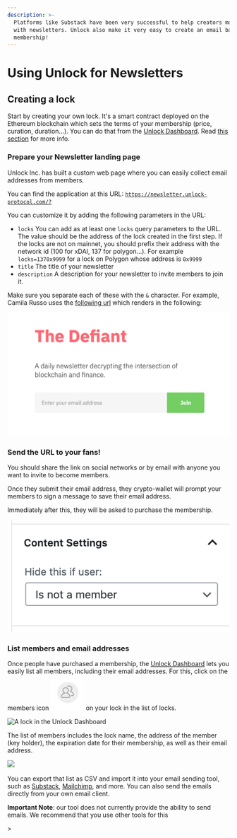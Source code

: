 ```yaml
---
description: >-
  Platforms like Substack have been very successful to help creators monetize
  with newsletters. Unlock also make it very easy to create an email based
  membership!
---
```


# Using Unlock for Newsletters

## Creating a lock

Start by creating your own lock. It's a smart contract deployed on the Ethereum blockchain which sets the terms of your membership \(price, curation, duration...\). You can do that from the [Unlock Dashboard](https://app.unlock-protocol.com/dashboard). Read [this section](https://docs.unlock-protocol.com/#create-a-lock) for more info.

### Prepare your Newsletter landing page

Unlock Inc. has built a custom web page where you can easily collect email addresses from members.

You can find the application at this URL: [`https://newsletter.unlock-protocol.com/?`](https://newsletter.unlock-protocol.com/)

You can customize it by adding the following parameters in the URL:

* `locks` You can add as at least one `locks` query parameters to the URL. The value should be the address of the lock created in the first step. If the locks are not on mainnet, you should prefix their address with the network id \(100 for xDAI, 137 for polygon...\). For example `locks=1370x9999` for a lock on Polygon whose address is `0x9999`
* `title` The title of your newsletter
* `description` A description for your newsletter to  invite members to join it.

Make sure you separate each of these with the `&` character. For example, Camila Russo uses the [following url](https://newsletter.unlock-protocol.com/?title=The%20Defiant&description=A%20daily%20newsletter%20decrypting%20the%20intersection%20of%20blockchain%20and%20finance.&locks=10x43154Efc9cb33c80833C0dEc1E15bb9CfC1275e5&locks=10xFA7001A0310B5E69B7b95B72aeBaA66C72E084bf) which renders in the following:

![Example of landing page for a Newsletter \(title and description are set from the URL query parameters\)](../../.gitbook/assets/image%20%2811%29%20%282%29%20%282%29%20%282%29%20%282%29%20%282%29%20%282%29.png)

### Send the URL to your fans!

You should share the link on social networks or by email with anyone you want to invite to become members.

Once they submit their email address, they crypto-wallet will prompt your members to sign a message to save their email address.

Immediately after this, they will be asked to purchase the membership.

![The checkout interface to purchase a membership and join your newsletter \(the price and name are based on your own lock...\)](../../.gitbook/assets/image%20%2814%29%20%282%29%20%282%29%20%282%29%20%282%29%20%282%29%20%282%29%20%282%29%20%282%29%20%281%29.png)

### List members and email addresses

Once people have purchased a membership, the [Unlock Dashboard](https://app.unlock-protocol.com/dashboard/) lets you easily list all members, including their email addresses. For this, click on the members icon ![](../../.gitbook/assets/members%20%282%29%20%282%29%20%282%29%20%282%29%20%282%29.png) on your lock in the list of locks.

![A lock in the Unlock Dashboard](../../.gitbook/assets/image%20%2815%29.png)

The list of members includes the lock name, the address of the member \(key holder\), the expiration date for their membership, as well as their email address.

![](../../.gitbook/assets/newsletter-members.png)

You can export that list as CSV and import it into your email sending tool, such as [Substack](https://substack.com/), [Mailchimp](https://mailchimp.com/), and more. You can also send the emails directly from your own email client.

**Important Note**: our tool does not currently provide the ability to send emails. We recommend that you use other tools for this

&gt;

